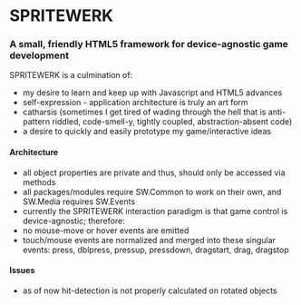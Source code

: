 SPRITEWERK
==========

### A small, friendly HTML5 framework for device-agnostic game development  

SPRITEWERK is a culmination of:
* my desire to learn and keep up with Javascript and HTML5 advances
* self-expression - application architecture is truly an art form
* catharsis (sometimes I get tired of wading through the hell that is anti-pattern riddled, code-smell-y, tightly coupled, abstraction-absent code)
* a desire to quickly and easily prototype my game/interactive ideas

#### Architecture
* all object properties are private and thus, should only be accessed via methods
* all packages/modules require SW.Common to work on their own, and SW.Media requires SW.Events
* currently the SPRITEWERK interaction paradigm is that game control is device-agnostic; therefore:
 * no mouse-move or hover events are emitted
 * touch/mouse events are normalized and merged into these singular events: press, dblpress, pressup, pressdown, dragstart, drag, dragstop

#### Issues
* as of now hit-detection is not properly calculated on rotated objects